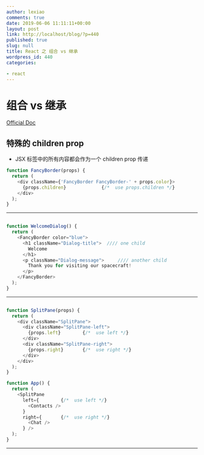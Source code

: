 ```yaml
---
author: lexiao
comments: true
date: 2019-06-06 11:11:11+00:00
layout: post
link: http://localhost/blog/?p=440
published: true
slug: null
title: React 之 组合 vs 继承
wordpress_id: 440
categories:

- react
---
```


# 组合 vs 继承

[Official Doc](https://zh-hans.reactjs.org/docs/composition-vs-inheritance.html)

## 特殊的 children prop

* JSX 标签中的所有内容都会作为一个 children prop 传递

```js
function FancyBorder(props) {
  return (
    <div className={'FancyBorder FancyBorder-' + props.color}>
      {props.children}             {/*  use props.children */}
    </div>
  );
}
```

---

```js

function WelcomeDialog() {
  return (
    <FancyBorder color="blue">
      <h1 className="Dialog-title">  //// one child
        Welcome
      </h1>
      <p className="Dialog-message">     //// another child
        Thank you for visiting our spacecraft!    
      </p>
    </FancyBorder>
  );
}
```

---

```js

function SplitPane(props) {
  return (
    <div className="SplitPane">
      <div className="SplitPane-left">
        {props.left}        {/*  use left */}
      </div>
      <div className="SplitPane-right">
        {props.right}       {/*  use right */}
      </div>
    </div>
  );
}

function App() {
  return (
    <SplitPane
      left={        {/*  use left */}
        <Contacts />
      }
      right={       {/*  use right */}
        <Chat />
      } />
  );
}
```

---







